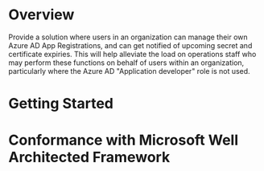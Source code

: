 # Overview
Provide a solution where users in an organization can manage their own Azure AD App Registrations, and can get notified of upcoming secret and certificate expiries. This will help alleviate the load on operations staff who may perform these functions on behalf of users within an organization, particularly where the Azure AD "Application developer" role is not used.

# Getting Started

# Conformance with Microsoft Well Architected Framework
